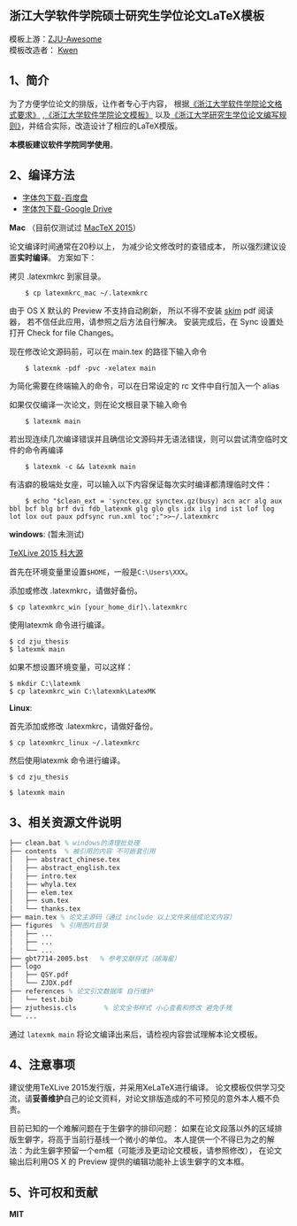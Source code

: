 ## 浙江大学软件学院硕士研究生学位论文LaTeX模板
模板上游：[ZJU-Awesome](https://github.com/ZJU-Awesome/write_with_LaTeX)<br>
模板改造者：  [Kwen](mailto:stralipch@gmail.com)

## 1、简介

为了方便学位论文的排版，让作者专心于内容，
根据[《浙江大学软件学院论文格式要求》](http://www.cst.zju.edu.cn/uploadfile/2012/1015/20121015030109379.doc)
,[《浙江大学软件学院论文模板》](http://www.cst.zju.edu.cn/uploadfile/2012/1015/20121015030251470.doc)
以及[《浙江大学研究生学位论文编写规则》](http://grs.zju.edu.cn/UserFiles/File/xkjsc/xwglb/wenjian/%E6%B5%99%E6%B1%9F%E5%A4%A7%E5%AD%A6%E7%A0%94%E7%A9%B6%E7%94%9F%E5%AD%A6%E4%BD%8D%E8%AE%BA%E6%96%87%E7%BC%96%E5%86%99%E8%A7%84%E5%88%99.doc)，并结合实际，改造设计了相应的LaTeX模版。

**本模板建议软件学院同学使用**。

## 2、编译方法

- [字体包下载-百度盘](http://pan.baidu.com/s/1hrXDO5A)
- [字体包下载-Google Drive](https://drive.google.com/open?id=0ByPSg5LzlAjAcThjQ3pEUGstcGc)

__Mac__ （目前仅测试过 [MacTeX 2015](https://tug.org/mactex/)）

论文编译时间通常在20秒以上，
为减少论文修改时的查错成本，
所以强烈建议设置**实时编译**。
方案如下：

拷贝 .latexmkrc 到家目录。
```
    $ cp latexmkrc_mac ~/.latexmkrc
```
由于 OS X 默认的 Preview 不支持自动刷新，
   所以不得不安装 [skim](https://sourceforge.net/projects/skim-app/) pdf 阅读器，
   若不信任此应用，请参照之后方法自行解决。
   安装完成后，在 Sync 设置处打开 Check for file Changes。

现在修改论文源码前，可以在 main.tex 的路径下输入命令
```
    $ latexmk -pdf -pvc -xelatex main
```
为简化需要在终端输入的命令，可以在日常设定的 rc 文件中自行加入一个 alias

如果仅仅编译一次论文，则在论文根目录下输入命令
```
    $ latexmk main
```
若出现连续几次编译错误并且确信论文源码并无语法错误，则可以尝试清空临时文件的命令再编译
```
    $ latexmk -c && latexmk main
```
有洁癖的极端处女座，可以输入以下内容保证每次实时编译都清理临时文件：
```
    $ echo "$clean_ext = 'synctex.gz synctex.gz(busy) acn acr alg aux bbl bcf blg brf dvi fdb_latexmk glg glo gls idx ilg ind ist lof log lot lox out paux pdfsync run.xml toc';">>~/.latexmkrc
```

__windows__:
(暂未测试)

[TeXLive 2015 科大源](http://mirrors.ustc.edu.cn/CTAN/systems/texlive/Images/texlive2015.iso)



首先在环境变量里设置```$HOME```，一般是```C:\Users\XXX```。


添加或修改 .latexmkrc，请做好备份。

    $ cp latexmkrc_win [your_home_dir]\.latexmkrc

使用latexmk 命令进行编译。

	$ cd zju_thesis
	$ latexmk main

如果不想设置环境变量，可以这样：

	$ mkdir C:\latexmk
	$ cp latexmkrc_win C:\latexmk\LatexMK

__Linux__:

首先添加或修改 .latexmkrc，请做好备份。

    $ cp latexmkrc_linux ~/.latexmkrc

然后使用latexmk 命令进行编译。

	$ cd zju_thesis

	$ latexmk main


## 3、相关资源文件说明
```tex
├── clean.bat % windows的清理批处理
├── contents  % 被引用的内容 不可嵌套引用
│   ├── abstract_chinese.tex
│   ├── abstract_english.tex
│   ├── intro.tex
│   ├── whyla.tex
│   ├── elem.tex
│   ├── sum.tex
│   └── thanks.tex
├── main.tex % 论文主源码（通过 include 以上文件来组成论文内容）
├── figures  % 引用图片目录
│   ├── ...
│   ├── ...
│   └── ...
├── gbt7714-2005.bst   % 参考文献样式（胡海星）
├── logo
│   ├── QSY.pdf
│   └── ZJDX.pdf
├── references % 论文引文数据库 自行维护
│   └── test.bib
├── zjuthesis.cls       % 论文全书样式 小心查看和修改 避免手残
└── ...
```

通过 `latexmk main` 将论文编译出来后，请检视内容尝试理解本论文模板。

## 4、注意事项

建议使用TeXLive 2015发行版，并采用XeLaTeX进行编译。
论文模板仅供学习交流，请**妥善维护**自己的论文资料，对论文排版造成的不可预见的意外本人概不负责。

目前已知的一个难解问题在于生僻字的排印问题：
如果在论文段落以外的区域排版生僻字，将高于当前行基线一个微小的单位。
本人提供一个不得已为之的解法：为此生僻字预留一个em框（可能涉及更动论文模板，请参照修改），
在论文输出后利用OS X 的 Preview 提供的编辑功能补上该生僻字的文本框。

## 5、许可权和贡献

**MIT**
